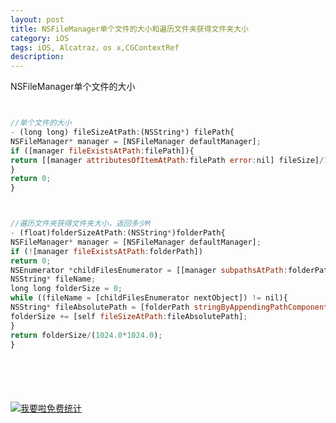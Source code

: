 ```yaml
---
layout: post
title: NSFileManager单个文件的大小和遍历文件夹获得文件夹大小
category: iOS
tags: iOS, Alcatraz，os x,CGContextRef
description:
---
```


NSFileManager单个文件的大小


```javascript


//单个文件的大小
- (long long) fileSizeAtPath:(NSString*) filePath{
NSFileManager* manager = [NSFileManager defaultManager];
if ([manager fileExistsAtPath:filePath]){
return [[manager attributesOfItemAtPath:filePath error:nil] fileSize]/1024;
}
return 0;
}



//遍历文件夹获得文件夹大小，返回多少M
- (float)folderSizeAtPath:(NSString*)folderPath{
NSFileManager* manager = [NSFileManager defaultManager];
if (![manager fileExistsAtPath:folderPath])
return 0;
NSEnumerator *childFilesEnumerator = [[manager subpathsAtPath:folderPath] objectEnumerator];
NSString* fileName;
long long folderSize = 0;
while ((fileName = [childFilesEnumerator nextObject]) != nil){
NSString* fileAbsolutePath = [folderPath stringByAppendingPathComponent:fileName];
folderSize += [self fileSizeAtPath:fileAbsolutePath];
}
return folderSize/(1024.0*1024.0);
}







```







<script language="javascript" type="text/javascript" src="//js.users.51.la/19176892.js"></script>
<noscript><a href="//www.51.la/?19176892" target="_blank"><img alt="&#x6211;&#x8981;&#x5566;&#x514D;&#x8D39;&#x7EDF;&#x8BA1;" src="//img.users.51.la/19176892.asp" style="border:none" /></a></noscript>


